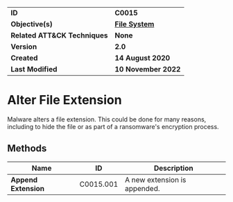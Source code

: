 <table>
<tr>
<td><b>ID</b></td>
<td><b>C0015</b></td>
</tr>
<tr>
<td><b>Objective(s)</b></td>
<td><b><a href="../file-system">File System</a></b></td>
</tr>
<tr>
<td><b>Related ATT&CK Techniques</b></td>
<td><b>None</b></td>
</tr>
<tr>
<td><b>Version</b></td>
<td><b>2.0</b></td>
</tr>
<tr>
<td><b>Created</b></td>
<td><b>14 August 2020</b></td>
</tr>
<tr>
<td><b>Last Modified</b></td>
<td><b>10 November 2022</b></td>
</tr>
</table>


# Alter File Extension

Malware alters a file extension. This could be done for many reasons, including to hide the file or as part of a ransomware's encryption process. 

## Methods

|Name|ID|Description|
|---|---|---|
|**Append Extension**|C0015.001|A new extension is appended.|
